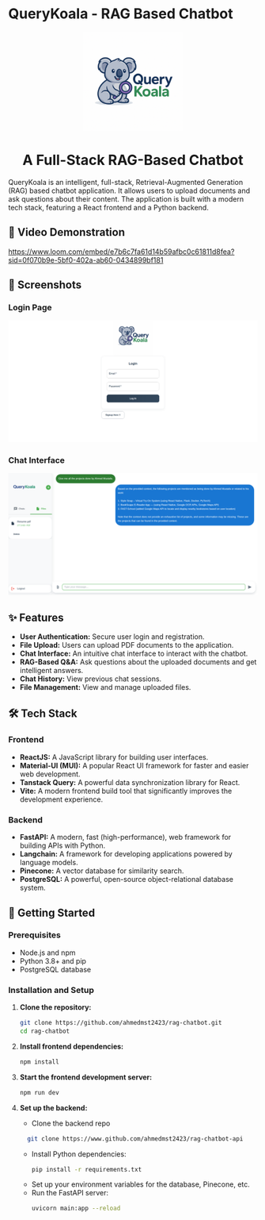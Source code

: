 # QueryKoala - RAG Based Chatbot

<p align="center">
  <img src="assets/logo.png" alt="QueryKoala Logo" width="200"/>
</p>

<h1 align="center">A Full-Stack RAG-Based Chatbot</h1>

QueryKoala is an intelligent, full-stack, Retrieval-Augmented Generation (RAG) based chatbot application. It allows users to upload documents and ask questions about their content. The application is built with a modern tech stack, featuring a React frontend and a Python backend.

## 🎥 Video Demonstration

https://www.loom.com/embed/e7b6c7fa61d14b59afbc0c61811d8fea?sid=0f070b9e-5bf0-402a-ab60-0434899bf181

## 📸 Screenshots

### Login Page

<img src="assets/loginpage.png" alt="Login Page" width="600"/>

### Chat Interface

<img src="assets/homepage.png" alt="Chat Interface" width="600"/>

## ✨ Features

- **User Authentication:** Secure user login and registration.
- **File Upload:** Users can upload PDF documents to the application.
- **Chat Interface:** An intuitive chat interface to interact with the chatbot.
- **RAG-Based Q&A:** Ask questions about the uploaded documents and get intelligent answers.
- **Chat History:** View previous chat sessions.
- **File Management:** View and manage uploaded files.

## 🛠️ Tech Stack

### Frontend

- **ReactJS:** A JavaScript library for building user interfaces.
- **Material-UI (MUI):** A popular React UI framework for faster and easier web development.
- **Tanstack Query:** A powerful data synchronization library for React.
- **Vite:** A modern frontend build tool that significantly improves the development experience.

### Backend

- **FastAPI:** A modern, fast (high-performance), web framework for building APIs with Python.
- **Langchain:** A framework for developing applications powered by language models.
- **Pinecone:** A vector database for similarity search.
- **PostgreSQL:** A powerful, open-source object-relational database system.

## 🚀 Getting Started

### Prerequisites

- Node.js and npm
- Python 3.8+ and pip
- PostgreSQL database

### Installation and Setup

1.  **Clone the repository:**

    ```bash
    git clone https://github.com/ahmedmst2423/rag-chatbot.git
    cd rag-chatbot
    ```

2.  **Install frontend dependencies:**

    ```bash
    npm install
    ```

3.  **Start the frontend development server:**

    ```bash
    npm run dev
    ```

4.  **Set up the backend:**
    - Clone the backend repo
    ```bash
      git clone https://www.github.com/ahmedmst2423/rag-chatbot-api
      ```

    - Install Python dependencies:
      ```bash
      pip install -r requirements.txt
      ```
    - Set up your environment variables for the database, Pinecone, etc.
    - Run the FastAPI server:
      ```bash
      uvicorn main:app --reload
      ```

